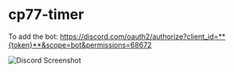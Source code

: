 # cp77-timer

To add the bot: https://discord.com/oauth2/authorize?client_id=**{token}**&scope=bot&permissions=68672

![Discord Screenshot](https://cdn.discordapp.com/attachments/588360762284834818/770294843061567518/image-1.png)
